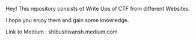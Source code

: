 Hey! This repository consists of Write Ups of CTF from different Websites.

I hope you enjoy them and gain some knowledge.

Link to Medium : shibushivansh.medium.com
